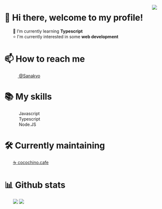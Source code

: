 <img align="right" src="https://komarev.com/ghpvc/?username=sanakyo"></img>
# 👋 Hi there, welcome to my profile!
<p>&nbsp;&nbsp;&nbsp;&nbsp;&nbsp;&nbsp;&nbsp;🌱 I’m currently learning <strong>Typescript</strong>
<br>&nbsp;&nbsp;&nbsp;&nbsp;&nbsp;&nbsp;&nbsp;⭐ I'm currently interested in some <strong>web development</strong></p>

<h1>📫 How to reach me</h1>
&nbsp;&nbsp;&nbsp;&nbsp;&nbsp;&nbsp;
<a href="https://discord.com">
<img src="https://discord.com/assets/favicon.ico" width="16" height="16" align="center"> @Sanakyo</a><br>

<h1>📚 My skills</h1>
<p>
  &nbsp;&nbsp;&nbsp;&nbsp;&nbsp;&nbsp;
  <img src="https://upload.wikimedia.org/wikipedia/commons/6/6a/JavaScript-logo.png" width="16" height="16" align="center"> Javascript
  <br>
  &nbsp;&nbsp;&nbsp;&nbsp;&nbsp;&nbsp;
  <img src="https://www.typescriptlang.org/favicon.ico" width="16" height="16" align="center"> Typescript
  <br>
  &nbsp;&nbsp;&nbsp;&nbsp;&nbsp;&nbsp;
  <img src="https://nodejs.org/static/images/favicons/favicon.png" width="16" height="16" align="center"> Node.JS
</p>
<h1>🛠️  Currently maintaining</h1>
<p>
  &nbsp;&nbsp;&nbsp;&nbsp;&nbsp;&nbsp;
  <a href="https://github.com/SiruBOT">☕ cocochino.cafe</a>
</p>
<h1>📊 Github stats</h1>
<p>
  &nbsp;&nbsp;&nbsp;&nbsp;&nbsp;&nbsp;
  <img src="https://github-readme-stats.vercel.app/api?username=sanakyo&show_icons=true&theme=material-palenight&hide_border=true&count_private=true" />
  <img src="https://github-readme-stats.vercel.app/api/top-langs/?username=sanakyo&hide_border=true&langs_count=10&theme=material-palenight&layout=compact" /><br>
</p>
